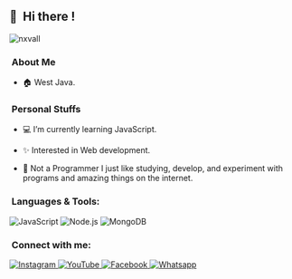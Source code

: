 ## 👋 &nbsp;Hi there !
<img src="https://komarev.com/ghpvc/?username=nxvall&label=Total%20Profile%20Visitor&color=071A2C&style=for-the-badge" alt="nxvall" />

### &nbsp;About Me

- 🏠 West Java.

### &nbsp;Personal Stuffs

- 💻 I’m currently learning JavaScript.

- ✨ Interested in Web development.

-  🍂 Not a Programmer I just like studying, develop, and experiment 
       with programs and amazing things on the internet.

### &nbsp;Languages & Tools:

  ![JavaScript](https://img.shields.io/badge/JavaScript-d6cc0f?style=for-the-badge&logo=javascript&logoColor=white)
  ![Node.js](https://img.shields.io/badge/Node.js-43853D?style=for-the-badge&logo=node.js&logoColor=white)
  ![MongoDB](https://img.shields.io/badge/MongoDB-4EA94B?style=for-the-badge&logo=mongodb&logoColor=white)

### &nbsp;Connect with me:

  <a href="https://instagram.com/nvkenn_" target="_blank">
    <img src="https://img.shields.io/badge/instagram-%23E4405F.svg?&style=for-the-badge&logo=instagram&logoColor=white&color=071A2C" alt="Instagram"/>
  </a>
  <a href="https://youtube.com/nxkenn" target="_blank">
    <img src="https://img.shields.io/badge/youtube-%2312100E.svg?&style=for-the-badge&logo=youtube&logoColor=white&color=071A2C" alt="YouTube"/>
  </a>
<a href="https://facebook.com/nvkenn" target="_blank">
    <img src="https://img.shields.io/badge/facebook-%2312100E.svg?&style=for-the-badge&logo=facebook&logoColor=white&color=071A2C" alt="Facebook"/>
  </a>
<a href="https://wa.me/6282125276167" target="_blank">
    <img src="https://img.shields.io/badge/whatsapp-%2312100E.svg?&style=for-the-badge&logo=whatsapp&logoColor=white&color=071A2C" alt="Whatsapp"/>
    
